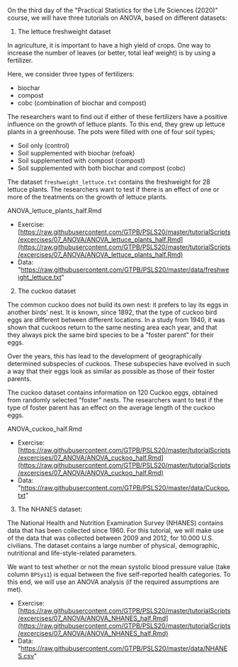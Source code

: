 On the third day of the "Practical Statistics for the Life Sciences (2020)" course, we will have three tutorials on ANOVA, based on different datasets:

1) The  lettuce freshweight dataset

In agriculture, it is important to have a high yield of crops. One way to increase the number of leaves (or better, total leaf weight) 
is by using a fertilizer.  

Here, we consider three types of fertilizers:
- biochar
- compost
- cobc (combination of biochar and compost)

The researchers want to find out if either of these fertilizers have a positive influence
on the growth of lettuce plants. To this end, they grew up lettuce plants in a greenhouse. The pots were filled with
one of four soil types;

- Soil only (control)
- Soil supplemented with biochar (refoak)
- Soil supplemented with compost (compost)
- Soil supplemented with both biochar and compost (cobc)

The dataset `freshweight_lettuce.txt` contains the freshweight for 28 lettuce plants. 
The researchers want to test if  there is an effect of one or more of the treatments on the growth of lettuce plants.

ANOVA_lettuce_plants_half.Rmd

- Exercise: [https://raw.githubusercontent.com/GTPB/PSLS20/master/tutorialScripts/excercises/07_ANOVA/ANOVA_lettuce_plants_half.Rmd](https://raw.githubusercontent.com/GTPB/PSLS20/master/tutorialScripts/excercises/07_ANOVA/ANOVA_lettuce_plants_half.Rmd)
- Data: "https://raw.githubusercontent.com/GTPB/PSLS20/master/data/freshweight_lettuce.txt"


2) The cuckoo dataset 

The common cuckoo does not build its own nest: it prefers to lay its eggs in another birds' nest. It is known, since 1892,
that the type of cuckoo bird eggs are different between different locations. In a study from 1940, it was shown that cuckoos return
to the same nesting area each year, and that they always pick the same bird species to be a "foster parent" for their eggs.

Over the years, this has lead to the development of geographically determined subspecies of cuckoos. These subspecies have evolved in
such a way that their eggs look as similar as possible as those of their foster parents.

The cuckoo dataset contains information on 120 Cuckoo eggs, obtained from randomly selected "foster" nests.
The researchers want to test if the type of foster parent has an effect on the average length of the cuckoo eggs. 

ANOVA_cuckoo_half.Rmd

- Exercise: [https://raw.githubusercontent.com/GTPB/PSLS20/master/tutorialScripts/excercises/07_ANOVA/ANOVA_cuckoo_half.Rmd](https://raw.githubusercontent.com/GTPB/PSLS20/master/tutorialScripts/excercises/07_ANOVA/ANOVA_cuckoo_half.Rmd)
- Data: "https://raw.githubusercontent.com/GTPB/PSLS20/master/data/Cuckoo.txt"



3) The NHANES dataset:

The National Health and Nutrition Examination Survey (NHANES) contains data that has been collected since 1960. 
For this tutorial, we will make use of the data that was collected  between 2009 and  2012, for 10.000 U.S. civilians. 
The dataset contains a large number of physical, demographic, nutritional and life-style-related parameters.

We want to test whether or not the mean systolic blood pressure value (take column `BPSys1`) is equal between the five self-reported
health categories. To this end, we will use an ANOVA analysis (if the required assumptions are met).

- Exercise: [https://raw.githubusercontent.com/GTPB/PSLS20/master/tutorialScripts/excercises/07_ANOVA/ANOVA_NHANES_half.Rmd](https://raw.githubusercontent.com/GTPB/PSLS20/master/tutorialScripts/excercises/07_ANOVA/ANOVA_NHANES_half.Rmd)
- Data: "https://raw.githubusercontent.com/GTPB/PSLS20/master/data/NHANES.csv"


